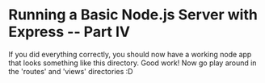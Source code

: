 Running a Basic Node.js Server with Express -- Part IV
======================================================
If you did everything correctly, you should now have a working node app that looks something like this directory. Good work! Now go play around in the 'routes' and 'views' directories :D